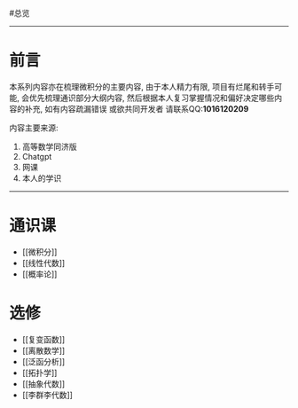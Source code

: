 #总览

---
# 前言
本系列内容亦在梳理微积分的主要内容, 由于本人精力有限, 项目有烂尾和转手可能, 会优先梳理通识部分大纲内容, 然后根据本人复习掌握情况和偏好决定哪些内容的补充, 如有内容疏漏错误 或欲共同开发者 请联系QQ:**1016120209**


内容主要来源: 
1. 高等数学同济版
2. Chatgpt
3. 网课
4. 本人的学识

---
# 通识课
- [[微积分]]
- [[线性代数]]
- [[概率论]]

# 选修
- [[复变函数]]
- [[离散数学]]
- [[泛函分析]]
- [[拓扑学]]
- [[抽象代数]]
- [[李群李代数]]
